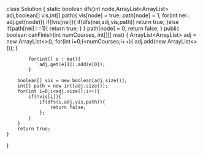 class Solution {
    static boolean dfs(int node,ArrayList<ArrayList<Integer>> adj,boolean[] vis,int[] path){
        vis[node] = true;
        path[node] = 1;
        for(int nei : adj.get(node)){
            if(!vis[nei]){
                if(dfs(nei,adj,vis,path)) return true;
            }else if(path[nei]==1){
                return true;
            }
        }
        path[node] = 0;
        return false;
    }
    public boolean canFinish(int numCourses, int[][] mat) {
        ArrayList<ArrayList<Integer>> adj = new ArrayList<>();
        for(int i=0;i<numCourses;i++){
            adj.add(new ArrayList<>());
        }
        
            for(int[] e : mat){
                adj.get(e[1]).add(e[0]);
            }
        
        boolean[] vis = new boolean[adj.size()];
        int[] path = new int[adj.size()];
        for(int i=0;i<adj.size();i++){
            if(!vis[i]){
                if(dfs(i,adj,vis,path)){
                    return false;
                };
            }
        }
        return true;
    }
}